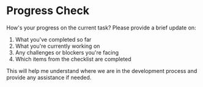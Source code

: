 # Progress Check

How's your progress on the current task? Please provide a brief update on:

1. What you've completed so far
2. What you're currently working on
3. Any challenges or blockers you're facing
4. Which items from the checklist are completed

This will help me understand where we are in the development process and provide any assistance if needed.